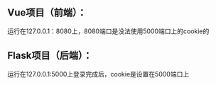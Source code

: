 ## Vue项目（前端）：
运行在127.0.0.1：8080上，8080端口是没法使用5000端口上的cookie的

## Flask项目（后端）：
运行在127.0.0.1:5000上登录完成后，cookie是设置在5000端口上